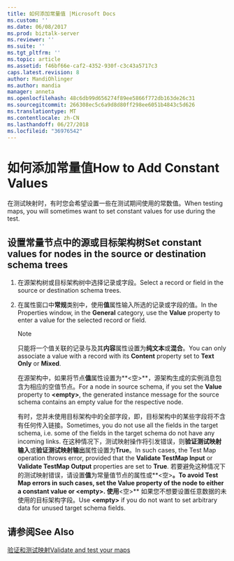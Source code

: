 ```yaml
---
title: 如何添加常量值 |Microsoft Docs
ms.custom: ''
ms.date: 06/08/2017
ms.prod: biztalk-server
ms.reviewer: ''
ms.suite: ''
ms.tgt_pltfrm: ''
ms.topic: article
ms.assetid: f46bf66e-caf2-4352-930f-c3c43a5717c3
caps.latest.revision: 8
author: MandiOhlinger
ms.author: mandia
manager: anneta
ms.openlocfilehash: 48c6db99d656274f89ee5866f772db163de26c31
ms.sourcegitcommit: 266308ec5c6a9d8d80ff298ee6051b4843c5d626
ms.translationtype: MT
ms.contentlocale: zh-CN
ms.lasthandoff: 06/27/2018
ms.locfileid: "36976542"
---
```

# <a name="how-to-add-constant-values"></a><span data-ttu-id="c4a86-102">如何添加常量值</span><span class="sxs-lookup"><span data-stu-id="c4a86-102">How to Add Constant Values</span></span>
<span data-ttu-id="c4a86-103">在测试映射时，有时您会希望设置一些在测试期间使用的常数值。</span><span class="sxs-lookup"><span data-stu-id="c4a86-103">When testing maps, you will sometimes want to set constant values for use during the test.</span></span>  
  
## <a name="set-constant-values-for-nodes-in-the-source-or-destination-schema-trees"></a><span data-ttu-id="c4a86-104">设置常量节点中的源或目标架构树</span><span class="sxs-lookup"><span data-stu-id="c4a86-104">Set constant values for nodes in the source or destination schema trees</span></span>  
  
1. <span data-ttu-id="c4a86-105">在源架构树或目标架构树中选择记录或字段。</span><span class="sxs-lookup"><span data-stu-id="c4a86-105">Select a record or field in the source or destination schema trees.</span></span>  
  
2. <span data-ttu-id="c4a86-106">在属性窗口中**常规**类别中，使用**值**属性输入所选的记录或字段的值。</span><span class="sxs-lookup"><span data-stu-id="c4a86-106">In the Properties window, in the **General** category, use the **Value** property to enter a value for the selected record or field.</span></span>  
  
   > [!NOTE]
   >  <span data-ttu-id="c4a86-107">只能将一个值关联的记录与及其**内容**属性设置为**纯文本**或**混合**。</span><span class="sxs-lookup"><span data-stu-id="c4a86-107">You can only associate a value with a record with its **Content** property set to **Text Only** or **Mixed**.</span></span>  
  
   <span data-ttu-id="c4a86-108">在源架构中，如果将节点**值**属性设置为**\<空\>**，源架构生成的实例消息包含为相应的空值节点。</span><span class="sxs-lookup"><span data-stu-id="c4a86-108">For a node in source schema, if you set the **Value** property to **\<empty\>**, the generated instance message for the source schema contains an empty value for the respective node.</span></span>  
  
   <span data-ttu-id="c4a86-109">有时，您并未使用目标架构中的全部字段，即，目标架构中的某些字段将不含有任何传入链接。</span><span class="sxs-lookup"><span data-stu-id="c4a86-109">Sometimes, you do not use all the fields in the target schema, i.e. some of the fields in the target schema do not have any incoming links.</span></span> <span data-ttu-id="c4a86-110">在这种情况下，测试映射操作将引发错误，则**验证测试映射输入**或**验证测试映射输出**属性设置为**True**。</span><span class="sxs-lookup"><span data-stu-id="c4a86-110">In such cases, the Test Map operation throws error, provided that the **Validate TestMap Input** or **Validate TestMap Output** properties are set to **True**.</span></span> <span data-ttu-id="c4a86-111">若要避免这种情况下的测试映射错误，请设置**值**为常量值节点的属性或**\<空\>**。</span><span class="sxs-lookup"><span data-stu-id="c4a86-111">To avoid Test Map errors in such cases, set the **Value** property of the node to either a constant value or **\<empty\>**.</span></span> <span data-ttu-id="c4a86-112">使用**\<空\>** 如果您不想要设置任意数据的未使用的目标架构字段。</span><span class="sxs-lookup"><span data-stu-id="c4a86-112">Use **\<empty\>** if you do not want to set arbitrary data for unused target schema fields.</span></span>  
  
## <a name="see-also"></a><span data-ttu-id="c4a86-113">请参阅</span><span class="sxs-lookup"><span data-stu-id="c4a86-113">See Also</span></span>  
[<span data-ttu-id="c4a86-114">验证和测试映射</span><span class="sxs-lookup"><span data-stu-id="c4a86-114">Validate and test your maps</span></span>](../core/how-to-configure-map-validation-and-test-parameters.md)